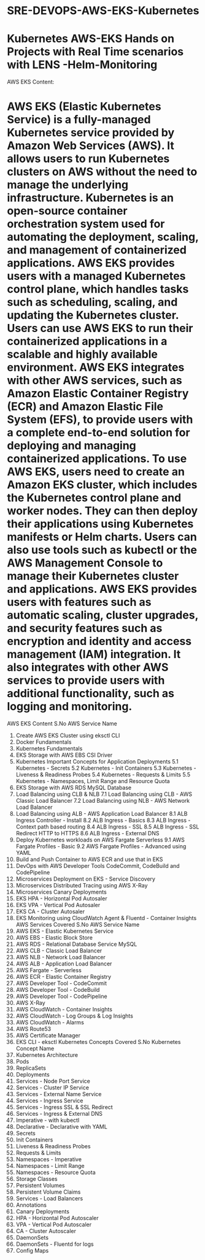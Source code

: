 # SRE-DEVOPS-AWS-EKS-Kubernetes
Kubernetes AWS-EKS Hands on Projects with Real Time scenarios with LENS -Helm-Monitoring
===========================================================================================================================================================
AWS EKS Content:

AWS EKS (Elastic Kubernetes Service) is a fully-managed Kubernetes service provided by Amazon Web Services (AWS).
It allows users to run Kubernetes clusters on AWS without the need to manage the underlying infrastructure.
Kubernetes is an open-source container orchestration system used for automating the deployment, scaling, and management of containerized applications.
AWS EKS provides users with a managed Kubernetes control plane, which handles tasks such as scheduling, scaling, and updating the Kubernetes cluster.
Users can use AWS EKS to run their containerized applications in a scalable and highly available environment.
AWS EKS integrates with other AWS services, such as Amazon Elastic Container Registry (ECR) and Amazon Elastic File System (EFS), to provide users with a complete end-to-end solution for deploying and managing containerized applications.
To use AWS EKS, users need to create an Amazon EKS cluster, which includes the Kubernetes control plane and worker nodes.
They can then deploy their applications using Kubernetes manifests or Helm charts.
Users can also use tools such as kubectl or the AWS Management Console to manage their Kubernetes cluster and applications.
AWS EKS provides users with features such as automatic scaling, cluster upgrades, and security features such as encryption and identity and access management (IAM) integration.
It also integrates with other AWS services to provide users with additional functionality, such as logging and monitoring.
===========================================================================================================================================================
AWS EKS Content
S.No	AWS Service Name
1.	Create AWS EKS Cluster using eksctl CLI
2.	Docker Fundamentals
3.	Kubernetes Fundamentals
4.	EKS Storage with AWS EBS CSI Driver
5.	Kubernetes Important Concepts for Application Deployments
5.1	Kubernetes - Secrets
5.2	Kubernetes - Init Containers
5.3	Kubernetes - Liveness & Readiness Probes
5.4	Kubernetes - Requests & Limits
5.5	Kubernetes - Namespaces, Limit Range and Resource Quota
6.	EKS Storage with AWS RDS MySQL Database
7.	Load Balancing using CLB & NLB
7.1	Load Balancing using CLB - AWS Classic Load Balancer
7.2	Load Balancing using NLB - AWS Network Load Balancer
8.	Load Balancing using ALB - AWS Application Load Balancer
8.1	ALB Ingress Controller - Install
8.2	ALB Ingress - Basics
8.3	ALB Ingress - Context path based routing
8.4	ALB Ingress - SSL
8.5	ALB Ingress - SSL Redirect HTTP to HTTPS
8.6	ALB Ingress - External DNS
9.	Deploy Kubernetes workloads on AWS Fargate Serverless
9.1	AWS Fargate Profiles - Basic
9.2	AWS Fargate Profiles - Advanced using YAML
10.	Build and Push Container to AWS ECR and use that in EKS
11.	DevOps with AWS Developer Tools CodeCommit, CodeBuild and CodePipeline
12.	Microservices Deployment on EKS - Service Discovery
13.	Microservices Distributed Tracing using AWS X-Ray
14.	Microservices Canary Deployments
15.	EKS HPA - Horizontal Pod Autosaler
16.	EKS VPA - Vertical Pod Autosaler
17.	EKS CA - Cluster Autosaler
18.	EKS Monitoring using CloudWatch Agent & Fluentd - Container Insights
AWS Services Covered
S.No	AWS Service Name
1.	AWS EKS - Elastic Kubernetes Service
2.	AWS EBS - Elastic Block Store
3.	AWS RDS - Relational Database Service MySQL
4.	AWS CLB - Classic Load Balancer
5.	AWS NLB - Network Load Balancer
6.	AWS ALB - Application Load Balancer
7.	AWS Fargate - Serverless
8.	AWS ECR - Elastic Container Registry
9.	AWS Developer Tool - CodeCommit
10.	AWS Developer Tool - CodeBuild
11.	AWS Developer Tool - CodePipeline
12.	AWS X-Ray
13.	AWS CloudWatch - Container Insights
14.	AWS CloudWatch - Log Groups & Log Insights
15.	AWS CloudWatch - Alarms
16.	AWS Route53
17.	AWS Certificate Manager
18.	EKS CLI - eksctl
Kubernetes Concepts Covered
S.No	Kubernetes Concept Name
1.	Kubernetes Architecture
2.	Pods
3.	ReplicaSets
4.	Deployments
5.	Services - Node Port Service
6.	Services - Cluster IP Service
7.	Services - External Name Service
8.	Services - Ingress Service
9.	Services - Ingress SSL & SSL Redirect
10.	Services - Ingress & External DNS
11.	Imperative - with kubectl
12.	Declarative - Declarative with YAML
13.	Secrets
14.	Init Containers
15.	Liveness & Readiness Probes
16.	Requests & Limits
17.	Namespaces - Imperative
18.	Namespaces - Limit Range
19.	Namespaces - Resource Quota
20.	Storage Classes
21.	Persistent Volumes
22.	Persistent Volume Claims
23.	Services - Load Balancers
24.	Annotations
25.	Canary Deployments
26.	HPA - Horizontal Pod Autoscaler
27.	VPA - Vertical Pod Autoscaler
28.	CA - Cluster Autoscaler
29.	DaemonSets
30.	DaemonSets - Fluentd for logs
31.	Config Maps
